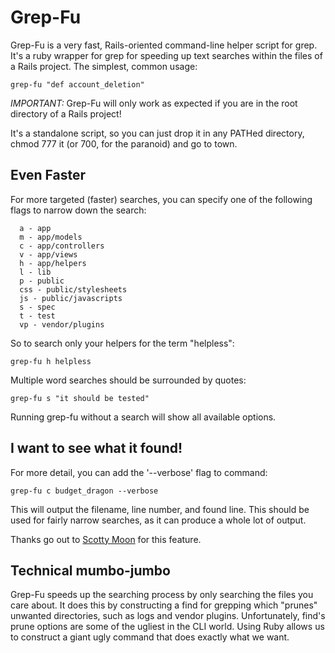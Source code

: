Grep-Fu
=======

Grep-Fu is a very fast, Rails-oriented command-line helper script for grep.  It's a ruby wrapper for grep for speeding up text searches within the files of a Rails project.  The simplest, common usage:

	grep-fu "def account_deletion"

*IMPORTANT:* Grep-Fu will only work as expected if you are in the root directory of a Rails project!

It's a standalone script, so you can just drop it in any PATHed directory, chmod 777 it (or 700, for the paranoid) and go to town.

Even Faster
-----------

For more targeted (faster) searches, you can specify one of the following flags to narrow down the search:

      a - app
      m - app/models
      c - app/controllers
      v - app/views
      h - app/helpers
      l - lib
      p - public
      css - public/stylesheets
      js - public/javascripts
      s - spec
      t - test
      vp - vendor/plugins

So to search only your helpers for the term "helpless":

	grep-fu h helpless

Multiple word searches should be surrounded by quotes:

	grep-fu s "it should be tested"

Running grep-fu without a search will show all available options.

I want to see what it found!
----------------------------

For more detail, you can add the '--verbose' flag to command:

	grep-fu c budget_dragon --verbose

This will output the filename, line number, and found line.  This should be used for fairly narrow searches, as it can produce a whole lot of output.

Thanks go out to [Scotty Moon](http://github.com/scottymoon) for this feature.

Technical mumbo-jumbo
---------------------

Grep-Fu speeds up the searching process by only searching the files you care about.  It does this by constructing a find for grepping which "prunes" unwanted directories, such as logs and vendor plugins.  Unfortunately, find's prune options are some of the ugliest in the CLI world.  Using Ruby allows us to construct a giant ugly command that does exactly what we want.



